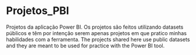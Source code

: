 # Projetos_PBI
Projetos da aplicação Power BI. Os projetos são feitos utilizando datasets públicos e têm por intenção serem apenas projetos em que pratico minhas
habilidades com a ferramenta.
The projects shared here use public datasets and they are meant to be used for practice with the Power BI tool.
